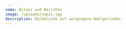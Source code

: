 ```yaml
---
name: Bilanz und Berichte
image: /uploads/nopic.jpg
description: Rückblicke auf vergangene Wahlperioden
---
```

